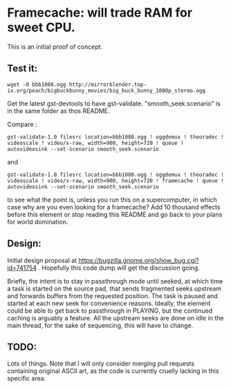 Framecache: will trade RAM for sweet CPU.
=========================================

This is an initial proof of concept.

Test it:
--------

```
wget -O bbb1080.ogg http://mirrorblender.top-ix.org/peach/bigbuckbunny_movies/big_buck_bunny_1080p_stereo.ogg
```

Get the latest gst-devtools to have gst-validate. "smooth_seek.scenario" is in the same folder as thos README.

Compare :

```
gst-validate-1.0 filesrc location=bbb1080.ogg ! oggdemux ! theoradec ! videoscale ! video/x-raw, width=900, height=720 ! queue ! autovideosink --set-scenario smooth_seek.scenario
```

and 

```
gst-validate-1.0 filesrc location=bbb1080.ogg ! oggdemux ! theoradec ! videoscale ! video/x-raw, width=900, height=720 ! framecache ! queue ! autovideosink --set-scenario smooth_seek.scenario
```

to see what the point is, unless you run this on a supercomputer, in which case why are you even looking for a framecache? Add 10 thousand effects before
this element or stop reading this README and go back to your plans for world domination.

Design:
-------

Initial design proposal at https://bugzilla.gnome.org/show_bug.cgi?id=741754 . Hopefully this code dump will get the discussion going.

Briefly, the intent is to stay in passthrough mode until seeked, at which time a task is started on the source pad, that sends fragmented seeks
upstream and forwards buffers from the requested position. The task is paused and started at each new seek for convenience reasons.
Ideally, the element could be able to get back to passthrough in PLAYING, but the continued caching is arguably a feature.
All the upstream seeks are done on idle in the main thread, for the sake of sequencing, this will have to change.

TODO:
-----

Lots of things. Note that I will only consider merging pull requests containing original ASCII art, as the code is currently cruelly lacking
in this specific area.
